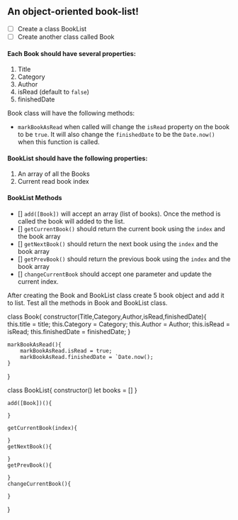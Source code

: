 ## An object-oriented book-list!

- [ ] Create a class BookList
- [ ] Create another class called Book

#### Each Book should have several properties:

1. Title
2. Category
3. Author
4. isRead (default to `false`)
5. finishedDate

Book class will have the following methods:

- `markBookAsRead` when called will change the `isRead` property on the book to be `true`. It will also change the `finishedDate` to be the `Date.now()` when this function is called.

#### BookList should have the following properties:

1. An array of all the Books
2. Current read book index

#### BookList Methods

- [] `add([Book])` will accept an array (list of books). Once the method is called the book will added to the list.
- [] `getCurrentBook()` should return the current book using the `index` and the book array
- [] `getNextBook()` should return the next book using the `index` and the book array
- [] `getPrevBook()` should return the previous book using the `index` and the book array
- [] `changeCurrentBook` should accept one parameter and update the current index.

After creating the Book and BookList class create 5 book object and add it to list. Test all the methods in Book and BookList class.

class Book{
    constructor(Title,Category,Author,isRead,finishedDate){
        this.title = title;
        this.Category = Category;
        this.Author = Author;
        this.isRead = isRead;
        this.finishedDate = finishedDate;
    }

    markBookAsRead(){
        markBookAsRead.isRead = true;
        markBookAsRead.finishedDate = `Date.now();
    }

}

class BookList{
    constructor()
        let books = []
    }

    add([Book])(){

    }

    getCurrentBook(index){

    }
    getNextBook(){

    }
    getPrevBook(){

    }
    changeCurrentBook(){

    }
}
